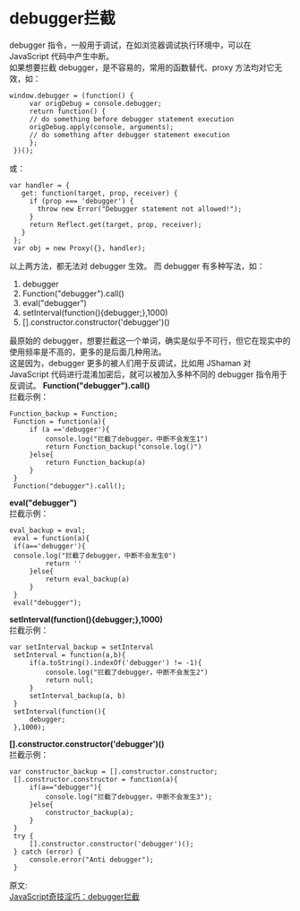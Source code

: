 # debugger拦截
debugger 指令，一般用于调试，在如浏览器调试执行环境中，可以在 JavaScript 代码中产生中断。  
如果想要拦截 debugger，是不容易的，常用的函数替代、proxy 方法均对它无效，如：  
``` 
window.debugger = (function() {
     var origDebug = console.debugger;
     return function() {
     // do something before debugger statement execution
     origDebug.apply(console, arguments);
     // do something after debugger statement execution
     };
 })();
```
或：  
``` 
var handler = {
   get: function(target, prop, receiver) {
     if (prop === 'debugger') {
       throw new Error("Debugger statement not allowed!");
     }
     return Reflect.get(target, prop, receiver);
   }
 };
 var obj = new Proxy({}, handler);
```
以上两方法，都无法对 debugger 生效。
而 debugger 有多种写法，如：
1. debugger
2. Function("debugger").call()
3. eval("debugger")
4. setInterval(function(){debugger;},1000)
5. [].constructor.constructor('debugger')()

最原始的 debugger，想要拦截这一个单词，确实是似乎不可行，但它在现实中的使用频率是不高的，更多的是后面几种用法。  
这是因为，debugger 更多的被人们用于反调试，比如用 JShaman 对 JavaScript 代码进行混淆加密后，就可以被加入多种不同的 debugger 指令用于反调试。
**Function("debugger").call()**  
拦截示例：  
``` 
Function_backup = Function;
 Function = function(a){
     if (a =='debugger'){
         console.log("拦截了debugger，中断不会发生1")
         return Function_backup("console.log()")
     }else{
         return Function_backup(a)
     }
 }
 Function("debugger").call();
```
**eval("debugger")**  
拦截示例：  
``` 
eval_backup = eval;
 eval = function(a){
 if(a=='debugger'){
 console.log("拦截了debugger，中断不会发生0")
         return ''
     }else{
         return eval_backup(a)
     }
 }
 eval("debugger");
```
**setInterval(function(){debugger;},1000)**  
拦截示例：
``` 
var setInterval_backup = setInterval
 setInterval = function(a,b){
     if(a.toString().indexOf('debugger') != -1){
         console.log("拦截了debugger，中断不会发生2")
         return null;
     }
     setInterval_backup(a, b)
 }
 setInterval(function(){
     debugger;
 },1000);
```
**[].constructor.constructor('debugger')()**  
拦截示例：  
``` 
var constructor_backup = [].constructor.constructor;
 [].constructor.constructor = function(a){
     if(a=="debugger"){
         console.log("拦截了debugger，中断不会发生3");
     }else{
         constructor_backup(a);
     }
 }
 try {
     [].constructor.constructor('debugger')();
 } catch (error) {
     console.error("Anti debugger");
 }
```

原文:  
[JavaScript奇技淫巧：debugger拦截](https://mp.weixin.qq.com/s/P2rzXCilBboM7DvAQ9gVLg)
